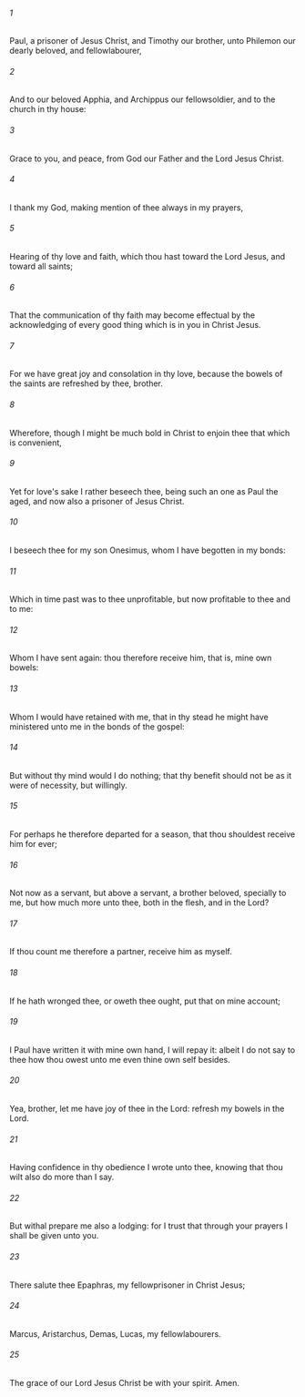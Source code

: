 ###### 1
Paul, a prisoner of Jesus Christ, and Timothy our brother, unto Philemon our dearly beloved, and fellowlabourer,

###### 2
And to our beloved Apphia, and Archippus our fellowsoldier, and to the church in thy house:

###### 3
Grace to you, and peace, from God our Father and the Lord Jesus Christ.

###### 4
I thank my God, making mention of thee always in my prayers,

###### 5
Hearing of thy love and faith, which thou hast toward the Lord Jesus, and toward all saints;

###### 6
That the communication of thy faith may become effectual by the acknowledging of every good thing which is in you in Christ Jesus.

###### 7
For we have great joy and consolation in thy love, because the bowels of the saints are refreshed by thee, brother.

###### 8
Wherefore, though I might be much bold in Christ to enjoin thee that which is convenient,

###### 9
Yet for love's sake I rather beseech thee, being such an one as Paul the aged, and now also a prisoner of Jesus Christ.

###### 10
I beseech thee for my son Onesimus, whom I have begotten in my bonds:

###### 11
Which in time past was to thee unprofitable, but now profitable to thee and to me:

###### 12
Whom I have sent again: thou therefore receive him, that is, mine own bowels:

###### 13
Whom I would have retained with me, that in thy stead he might have ministered unto me in the bonds of the gospel:

###### 14
But without thy mind would I do nothing; that thy benefit should not be as it were of necessity, but willingly.

###### 15
For perhaps he therefore departed for a season, that thou shouldest receive him for ever;

###### 16
Not now as a servant, but above a servant, a brother beloved, specially to me, but how much more unto thee, both in the flesh, and in the Lord?

###### 17
If thou count me therefore a partner, receive him as myself.

###### 18
If he hath wronged thee, or oweth thee ought, put that on mine account;

###### 19
I Paul have written it with mine own hand, I will repay it: albeit I do not say to thee how thou owest unto me even thine own self besides.

###### 20
Yea, brother, let me have joy of thee in the Lord: refresh my bowels in the Lord.

###### 21
Having confidence in thy obedience I wrote unto thee, knowing that thou wilt also do more than I say.

###### 22
But withal prepare me also a lodging: for I trust that through your prayers I shall be given unto you.

###### 23
There salute thee Epaphras, my fellowprisoner in Christ Jesus;

###### 24
Marcus, Aristarchus, Demas, Lucas, my fellowlabourers.

###### 25
The grace of our Lord Jesus Christ be with your spirit. Amen.


